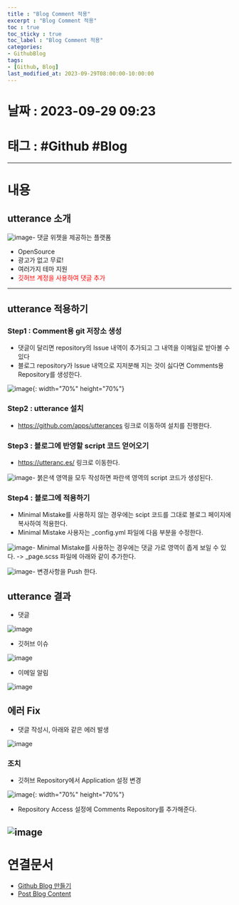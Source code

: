 ```yaml
---
title : "Blog Comment 적용"
excerpt : "Blog Comment 적용"
toc : true
toc_sticky : true
toc_label : "Blog Comment 적용"
categories:
- GithubBlog
tags:
- [Github, Blog]
last_modified_at: 2023-09-29T08:00:00-10:00:00
---
```


# 날짜 : 2023-09-29 09:23

# 태그 : #Github #Blog 

---

# 내용

## utterance 소개  
    
![image](./../../assets/images/../../assets/Images/UtteranceMain.png)- 댓글 위젯을 제공하는 플랫폼
  - OpenSource
  - 광고가 없고 무료!
  - 여러가지 테마 지원
  - <span style="color:red">깃허브 계정을 사용하여 댓글 추가</span>

---

## utterance 적용하기

### Step1 : Comment용 git 저장소 생성
- 댓글이 달리면 repository의 Issue 내역이 추가되고 그 내역을 이메일로 받아볼 수 있다
- 블로그 repository가 Issue 내역으로 지저분해 지는 것이 싫다면 Comments용 Repository를 생성한다.
   
![image](./../../assets/images/../../assets/Images/UtteranceNewRepository.png){: width="70%" height="70%"}

### Step2 : utterance 설치
- <https://github.com/apps/utterances> 링크로 이동하여 설치를 진행한다.

### Step3 : 블로그에 반영할 script 코드 얻어오기
- <https://utteranc.es/> 링크로 이동한다.
      
![image](./../../assets/images/../../assets/Images/UtteranceGetScriptCode.png)- 붉은색 영역을 모두 작성하면 파란색 영역의 script 코드가 생성된다.

### Step4 : 블로그에 적용하기
- Minimal Mistake를 사용하지 않는 경우에는 scipt 코드를 그대로 블로그 페이지에 복사하여 적용한다.
- Minimal Mistake 사용자는 _config.yml 파일에 다음 부분을 수정한다.
  
![image](./../../assets/images/../../assets/Images/UtteranceConfigyml.png)- Minimal Mistake를 사용하는 경우에는 댓글 가로 영역이 좁게 보일 수 있다. -> _page.scss 파일에 아래와 같이 추가한다.  
  
![image](./../../assets/images/../../assets/Images/UtteranceSetWidth.png)- 변경사항을 Push 한다.

## utterance 결과
- 댓글
  
![image](./../../assets/images/../../assets/Images/UtteranceResult.png)
- 깃허브 이슈
  
![image](./../../assets/images/../../assets/Images/UtteranceResultIssue.png)
- 이메일 알림
  
![image](./../../assets/images/../../assets/Images/UtteranceResultEmail.png)

## 에러 Fix
- 댓글 작성시, 아래와 같은 에러 발생  
  
![image](./../../assets/images/../../assets/Images/UtteranceError.png)

### 조치
- 깃허브 Repository에서 Application 설정 변경
  
![image](./../../assets/images/../../assets/Images/UtteranceErrorFix1.png){: width="70%" height="70%"}

- Repository Access 설정에 Comments Repository를 추가해준다.
  
![image](./../../assets/images/../../assets/Images/UtteranceErrorFix2.png)
---

# 연결문서
- [Github Blog 만들기](../../GithubBlog/GithubBlog-Github-Blog-만들기)
- [Post Blog Content](../../GithubBlog/GithubBlog-Post-Blog-Content)